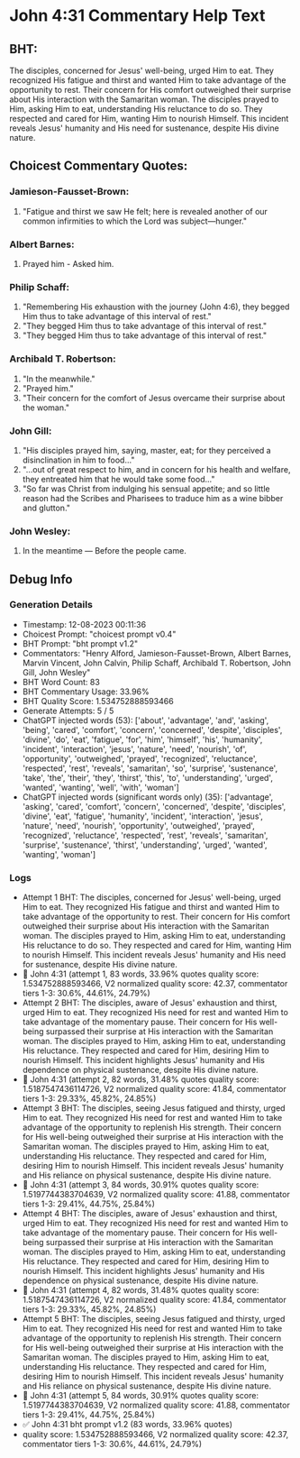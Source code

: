 # John 4:31 Commentary Help Text

## BHT:
The disciples, concerned for Jesus' well-being, urged Him to eat. They recognized His fatigue and thirst and wanted Him to take advantage of the opportunity to rest. Their concern for His comfort outweighed their surprise about His interaction with the Samaritan woman. The disciples prayed to Him, asking Him to eat, understanding His reluctance to do so. They respected and cared for Him, wanting Him to nourish Himself. This incident reveals Jesus' humanity and His need for sustenance, despite His divine nature.

## Choicest Commentary Quotes:
### Jamieson-Fausset-Brown:
1. "Fatigue and thirst we saw He felt; here is revealed another of our common infirmities to which the Lord was subject—hunger."

### Albert Barnes:
1. Prayed him - Asked him.


### Philip Schaff:
1. "Remembering His exhaustion with the journey (John 4:6), they begged Him thus to take advantage of this interval of rest."
2. "They begged Him thus to take advantage of this interval of rest."
3. "They begged Him thus to take advantage of this interval of rest."

### Archibald T. Robertson:
1. "In the meanwhile."
2. "Prayed him."
3. "Their concern for the comfort of Jesus overcame their surprise about the woman."

### John Gill:
1. "His disciples prayed him, saying, master, eat; for they perceived a disinclination in him to food..." 
2. "...out of great respect to him, and in concern for his health and welfare, they entreated him that he would take some food..."
3. "So far was Christ from indulging his sensual appetite; and so little reason had the Scribes and Pharisees to traduce him as a wine bibber and glutton."

### John Wesley:
1. In the meantime — Before the people came.



## Debug Info
### Generation Details
- Timestamp: 12-08-2023 00:11:36
- Choicest Prompt: "choicest prompt v0.4"
- BHT Prompt: "bht prompt v1.2"
- Commentators: "Henry Alford, Jamieson-Fausset-Brown, Albert Barnes, Marvin Vincent, John Calvin, Philip Schaff, Archibald T. Robertson, John Gill, John Wesley"
- BHT Word Count: 83
- BHT Commentary Usage: 33.96%
- BHT Quality Score: 1.534752888593466
- Generate Attempts: 5 / 5
- ChatGPT injected words (53):
	['about', 'advantage', 'and', 'asking', 'being', 'cared', 'comfort', 'concern', 'concerned', 'despite', 'disciples', 'divine', 'do', 'eat', 'fatigue', 'for', 'him', 'himself', 'his', 'humanity', 'incident', 'interaction', 'jesus', 'nature', 'need', 'nourish', 'of', 'opportunity', 'outweighed', 'prayed', 'recognized', 'reluctance', 'respected', 'rest', 'reveals', 'samaritan', 'so', 'surprise', 'sustenance', 'take', 'the', 'their', 'they', 'thirst', 'this', 'to', 'understanding', 'urged', 'wanted', 'wanting', 'well', 'with', 'woman']
- ChatGPT injected words (significant words only) (35):
	['advantage', 'asking', 'cared', 'comfort', 'concern', 'concerned', 'despite', 'disciples', 'divine', 'eat', 'fatigue', 'humanity', 'incident', 'interaction', 'jesus', 'nature', 'need', 'nourish', 'opportunity', 'outweighed', 'prayed', 'recognized', 'reluctance', 'respected', 'rest', 'reveals', 'samaritan', 'surprise', 'sustenance', 'thirst', 'understanding', 'urged', 'wanted', 'wanting', 'woman']

### Logs
- Attempt 1 BHT: The disciples, concerned for Jesus' well-being, urged Him to eat. They recognized His fatigue and thirst and wanted Him to take advantage of the opportunity to rest. Their concern for His comfort outweighed their surprise about His interaction with the Samaritan woman. The disciples prayed to Him, asking Him to eat, understanding His reluctance to do so. They respected and cared for Him, wanting Him to nourish Himself. This incident reveals Jesus' humanity and His need for sustenance, despite His divine nature.
- 🔄 John 4:31 (attempt 1, 83 words, 33.96% quotes quality score: 1.534752888593466, V2 normalized quality score: 42.37, commentator tiers 1-3: 30.6%, 44.61%, 24.79%)
- Attempt 2 BHT: The disciples, aware of Jesus' exhaustion and thirst, urged Him to eat. They recognized His need for rest and wanted Him to take advantage of the momentary pause. Their concern for His well-being surpassed their surprise at His interaction with the Samaritan woman. The disciples prayed to Him, asking Him to eat, understanding His reluctance. They respected and cared for Him, desiring Him to nourish Himself. This incident highlights Jesus' humanity and His dependence on physical sustenance, despite His divine nature.
- 🔄 John 4:31 (attempt 2, 82 words, 31.48% quotes quality score: 1.5187547436114726, V2 normalized quality score: 41.84, commentator tiers 1-3: 29.33%, 45.82%, 24.85%)
- Attempt 3 BHT: The disciples, seeing Jesus fatigued and thirsty, urged Him to eat. They recognized His need for rest and wanted Him to take advantage of the opportunity to replenish His strength. Their concern for His well-being outweighed their surprise at His interaction with the Samaritan woman. The disciples prayed to Him, asking Him to eat, understanding His reluctance. They respected and cared for Him, desiring Him to nourish Himself. This incident reveals Jesus' humanity and His reliance on physical sustenance, despite His divine nature.
- 🔄 John 4:31 (attempt 3, 84 words, 30.91% quotes quality score: 1.5197744383704639, V2 normalized quality score: 41.88, commentator tiers 1-3: 29.41%, 44.75%, 25.84%)
- Attempt 4 BHT: The disciples, aware of Jesus' exhaustion and thirst, urged Him to eat. They recognized His need for rest and wanted Him to take advantage of the momentary pause. Their concern for His well-being surpassed their surprise at His interaction with the Samaritan woman. The disciples prayed to Him, asking Him to eat, understanding His reluctance. They respected and cared for Him, desiring Him to nourish Himself. This incident highlights Jesus' humanity and His dependence on physical sustenance, despite His divine nature.
- 🔄 John 4:31 (attempt 4, 82 words, 31.48% quotes quality score: 1.5187547436114726, V2 normalized quality score: 41.84, commentator tiers 1-3: 29.33%, 45.82%, 24.85%)
- Attempt 5 BHT: The disciples, seeing Jesus fatigued and thirsty, urged Him to eat. They recognized His need for rest and wanted Him to take advantage of the opportunity to replenish His strength. Their concern for His well-being outweighed their surprise at His interaction with the Samaritan woman. The disciples prayed to Him, asking Him to eat, understanding His reluctance. They respected and cared for Him, desiring Him to nourish Himself. This incident reveals Jesus' humanity and His reliance on physical sustenance, despite His divine nature.
- 🔄 John 4:31 (attempt 5, 84 words, 30.91% quotes quality score: 1.5197744383704639, V2 normalized quality score: 41.88, commentator tiers 1-3: 29.41%, 44.75%, 25.84%)
- ✅ John 4:31 bht prompt v1.2 (83 words, 33.96% quotes)
- quality score: 1.534752888593466, V2 normalized quality score: 42.37, commentator tiers 1-3: 30.6%, 44.61%, 24.79%)